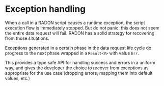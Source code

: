 # Exception handling

When a call in a RADON script causes a runtime exception, the script execution flow is immediately stopped. But do not
panic: this does not seem the entire data request will fail. RADON has a solid strategy for recovering from those
situations. 

Exceptions generated in a certain phase in the data request life cycle do progress to the next phase wrapped in a
`Result<V>` with value `Err`.

This provides a type safe API for handling success and errors in a uniform way, and gives the developer the choice to
recover from exceptions as appropriate for the use case (dropping errors, mapping them into default values, etc.)
